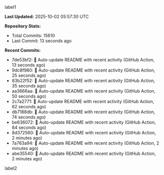 
label1 
<!-- ACTIVITY_START -->
**Last Updated:** 2025-10-02 05:57:30 UTC

**Repository Stats:**
- Total Commits: 15610
- Last Commit: 13 seconds ago

**Recent Commits:**
- 7de53bf2: 🤖 Auto-update README with recent activity (GitHub Action, 13 seconds ago)
- 9dc8f980: 🤖 Auto-update README with recent activity (GitHub Action, 25 seconds ago)
- 83b22f52: 🤖 Auto-update README with recent activity (GitHub Action, 35 seconds ago)
- aa3666aa: 🤖 Auto-update README with recent activity (GitHub Action, 50 seconds ago)
- 2c7a2771: 🤖 Auto-update README with recent activity (GitHub Action, 62 seconds ago)
- db7188db: 🤖 Auto-update README with recent activity (GitHub Action, 74 seconds ago)
- be636072: 🤖 Auto-update README with recent activity (GitHub Action, 84 seconds ago)
- 8d372560: 🤖 Auto-update README with recent activity (GitHub Action, 2 minutes ago)
- 7a763a94: 🤖 Auto-update README with recent activity (GitHub Action, 2 minutes ago)
- abe35540: 🤖 Auto-update README with recent activity (GitHub Action, 2 minutes ago)
<!-- ACTIVITY_END -->

label2
